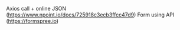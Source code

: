 Axios call + online JSON (https://www.npoint.io/docs/725918c3ecb3ffcc47d9)
Form using API (https://formspree.io)